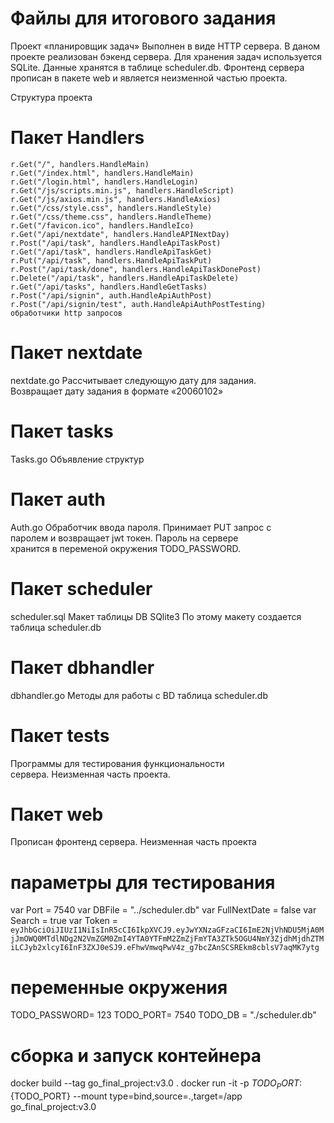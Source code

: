 # Файлы для итогового задания
Проект «планировщик задач»
Выполнен в виде HTTP сервера. 
В даном проекте реализован бэкенд сервера.
Для хранения задач используется SQLite.
Данные хранятся в таблице scheduler.db.
Фронтенд сервера прописан в пакете web и является неизменной частью проекта. 

Структура проекта

# Пакет Handlers 
    r.Get("/", handlers.HandleMain)
    r.Get("/index.html", handlers.HandleMain)
    r.Get("/login.html", handlers.HandleLogin)
    r.Get("/js/scripts.min.js", handlers.HandleScript)
    r.Get("/js/axios.min.js", handlers.HandleAxios)
    r.Get("/css/style.css", handlers.HandleStyle)
    r.Get("/css/theme.css", handlers.HandleTheme)
    r.Get("/favicon.ico", handlers.HandleIco)
    r.Get("/api/nextdate", handlers.HandleAPINextDay)
    r.Post("/api/task", handlers.HandleApiTaskPost)
    r.Get("/api/task", handlers.HandleApiTaskGet)
    r.Put("/api/task", handlers.HandleApiTaskPut)
    r.Post("/api/task/done", handlers.HandleApiTaskDonePost)
    r.Delete("/api/task", handlers.HandleApiTaskDelete)
    r.Get("/api/tasks", handlers.HandleGetTasks)
    r.Post("/api/signin", auth.HandleApiAuthPost)
    r.Post("/api/signin/test", auth.HandleApiAuthPostTesting)
    обработчики http запросов

# Пакет nextdate 
  nextdate.go
  Рассчитывает следующую дату для задания.   
  Возвращает дату задания в формате «20060102»

# Пакет tasks
  Tasks.go
  Объявление структур 

# Пакет auth 
  Auth.go
  Обработчик ввода пароля. Принимает PUT запрос с   
  паролем и возвращает jwt токен. Пароль на сервере  
  хранится в переменой окружения TODO_PASSWORD.

# Пакет scheduler
  scheduler.sql
  Макет таблицы DB SQlite3
  По этому макету создается  таблица scheduler.db

# Пакет dbhandler
  dbhandler.go
  Методы для работы с BD
  таблица scheduler.db

# Пакет tests
  Программы для тестирования функциональности            
  сервера.
  Неизменная часть проекта.

# Пакет web
  Прописан фронтенд сервера.
  Неизменная часть проекта

# параметры для тестирования

var Port = 7540
var DBFile = "../scheduler.db"
var FullNextDate = false
var Search = true
var Token = `eyJhbGciOiJIUzI1NiIsInR5cCI6IkpXVCJ9.eyJwYXNzaGFzaCI6ImE2NjVhNDU5MjA0MjJmOWQ0MTdlNDg2N2VmZGM0ZmI4YTA0YTFmM2ZmZjFmYTA3ZTk5OGU4NmY3ZjdhMjdhZTMiLCJyb2xlcyI6InF3ZXJ0eSJ9.eFhwVmwqPwV4z_g7bcZAnSCSREkm8cblsV7aqMK7ytg`

# переменные окружения
TODO_PASSWORD= 123
TODO_PORT= 7540
TODO_DB = "./scheduler.db"
# сборка и запуск контейнера
docker build --tag go_final_project:v3.0 .
docker run -it -p ${TODO_PORT}:${TODO_PORT} --mount type=bind,source=.,target=/app go_final_project:v3.0
